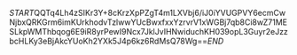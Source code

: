 $START$QQTq4Lh4zSIKr3Y+8cKrzXpPZgT4m1LXVbj6/iJ0iYVUGPVY6ecmCwNjbxQRKGrm6imKUrkhodvTzlwwYUcBwxfxxYzrvrV1xWGBj7qb8Ci8wZ71MESLkpWMThbqog6E9iR8yrPewI9Ncx7JklJvIHNwiduchKH039opL3Guyr2eJzzbcHLKy3eBjAkcYUoKh2YXk5J4p6kz6RdMsQ78Wg==$END$